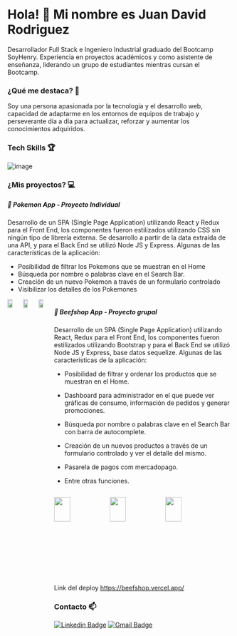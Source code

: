
# Hola! 👋 Mi nombre es Juan David Rodriguez 

Desarrollador Full Stack e Ingeniero Industrial graduado del Bootcamp SoyHenry. Experiencia en proyectos académicos y como asistente de enseñanza, liderando un grupo de estudiantes mientras cursan el Bootcamp.

### ¿Qué me destaca? 🏅

Soy una persona apasionada por la tecnología y el desarrollo web, capacidad de adaptarme en los entornos de equipos de trabajo y perseverante día a día para actualizar, reforzar y aumentar los conocimientos adquiridos.

### Tech Skills 🏆

![image](https://user-images.githubusercontent.com/87767241/159184740-dc5af015-cbee-4dec-bf27-c380571f51bb.png)

### ¿Mis proyectos? 💻

##### 👾 Pokemon App - Proyecto Individual

Desarrollo de un SPA (Single Page Application) utilizando React y Redux para el Front End, los componentes fueron estilizados utilizando CSS sin ningún tipo de librería externa. Se desarrollo a partir de la data extraída de una API, y para el Back End se utilizó Node JS y Express. Algunas de las características de la aplicación:
- Posibilidad de filtrar los Pokemons que se muestran en el Home
- Búsqueda por nombre o palabras clave en el Search Bar.
- Creación de un nuevo Pokemon a través de un formulario controlado
- Visibilizar los detalles de los Pokemones

<div style="display: flex">
<img width=30.3% src=https://user-images.githubusercontent.com/87767241/159184769-361b8f13-5978-4f0c-993d-1f751722a4b2.png>
  <img width=30.3% src=https://user-images.githubusercontent.com/87767241/159184861-e4e5eab7-e4a3-4763-bc5a-010c15a67215.png>
  <img width=30.3% src=https://user-images.githubusercontent.com/87767241/159184877-9f853ac4-6be9-450e-8a56-45580d6f603d.png>
<div/>
  
  ##### 👾 Beefshop App - Proyecto grupal

Desarrollo de un SPA (Single Page Application) utilizando React, Redux para el Front End, los componentes fueron estilizados utilizando Bootstrap y para el Back End se utilizó Node JS y Express, base datos sequelize. Algunas de las características de la aplicación:
- Posibilidad de filtrar y ordenar los productos que se muestran en el Home.
- Dashboard para administrador en el que puede ver gráficas de consumo, información de pedidos y generar promociones. 
- Búsqueda por nombre o palabras clave en el Search Bar con barra de autocomplete.
- Creación de un nuevos productos a través de un formulario controlado y ver el detalle del mismo.
- Pasarela de pagos com mercadopago.
- Entre otras funciones.  
  
    <div style="display: flex">
<img width=30.3% src=https://user-images.githubusercontent.com/87767241/165978927-41d93578-bb3a-4aa6-8a35-b23a577baf47.jpg>
  <img width=30.3% src=https://user-images.githubusercontent.com/87767241/165978930-b1cdf5f8-a9b2-4af7-a076-1c6aae5b87aa.jpg>
  <img width=30.3% src=https://user-images.githubusercontent.com/87767241/165979542-314679ea-b672-400f-94cd-d9f2de6048ca.jpg>
<div/>
      
      
Link del deploy https://beefshop.vercel.app/
  
### Contacto 📫
[![Linkedin Badge](https://img.shields.io/badge/-LinkedIn-blue?style=flat-square&logo=Linkedin&logoColor=white&link=https://www.linkedin.com/in/juandavidrodriguezlopez/)](https://www.linkedin.com/in/juandavidrodriguezlopez/)
[![Gmail Badge](https://img.shields.io/badge/-Gmail-c14438?style=flat-square&logo=Gmail&logoColor=white&link=mailto:fegll87@gmail.com)](mailto:juandavidasesor@gmail.com)
